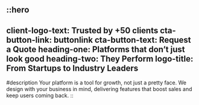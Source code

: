 ::hero
---
client-logo-text: Trusted by +50 clients
cta-button-link: buttonlink
cta-button-text: Request a Quote
heading-one: Platforms that don’t just look good
heading-two: They Perform
logo-title: From Startups to Industry Leaders
---
#description
Your platform is a tool for growth, not just a pretty face. We design with your business in mind, delivering features that boost sales and keep users coming back.
::
